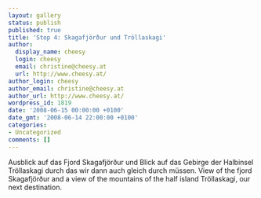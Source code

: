 ```yaml
---
layout: gallery
status: publish
published: true
title: 'Stop 4: Skagafjörður und Tröllaskagi'
author:
  display_name: cheesy
  login: cheesy
  email: christine@cheesy.at
  url: http://www.cheesy.at/
author_login: cheesy
author_email: christine@cheesy.at
author_url: http://www.cheesy.at/
wordpress_id: 1819
date: '2008-06-15 00:00:00 +0100'
date_gmt: '2008-06-14 22:00:00 +0100'
categories:
- Uncategorized
comments: []
---
```

<!--:de-->Ausblick auf das Fjord Skagafjörður und Blick auf das Gebirge der Halbinsel Tröllaskagi durch das wir dann auch gleich durch müssen.
<!--:--><!--:en-->View of the fjord Skagafjörður and a view of the mountains of the half island Tröllaskagi, our next destination.
<!--:-->
